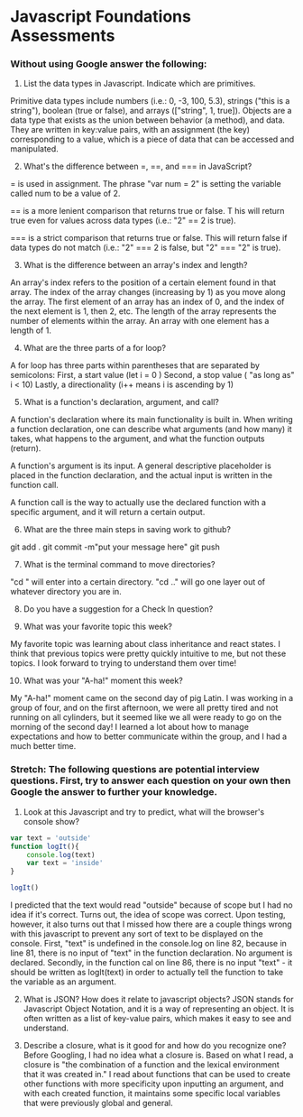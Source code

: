 # Javascript Foundations Assessments

### Without using Google answer the following:

1. List the data types in Javascript. Indicate which are primitives.

Primitive data types include numbers (i.e.: 0, -3, 100, 5.3), strings ("this is a string"), boolean (true or false), and arrays (["string", 1, true]).
Objects are a data type that exists as the union between behavior (a method), and data. 
They are written in key:value pairs, with an assignment (the key) corresponding to a value, which is a piece of data that can be accessed and manipulated.

2. What's the difference between =, ==, and === in JavaScript?

= is used in assignment. The phrase "var num = 2" is setting the variable called num to be a value of 2.

== is a more lenient comparison that returns true or false. T
his will return true even for values across data types (i.e.: "2" == 2 is true).

=== is a strict comparison that returns true or false. 
This will return false if data types do not match (i.e.: "2" === 2 is false, but "2" === "2" is true).

3. What is the difference between an array's index and length?

An array's index refers to the position of a certain element found in that array. 
The index of the array changes (increasing by 1) as you move along the array. 
The first element of an array has an index of 0, and the index of the next element is 1, then 2, etc.
The length of the array represents the number of elements within the array. An array with one element has a length of 1.

4. What are the three parts of a for loop?

<!--for(let i=0; i<10; i++)-->

A for loop has three parts within parentheses that are separated by semicolons:
First, a start value (let i = 0 )
Second, a stop value ( "as long as" i < 10)
Lastly, a directionality (i++ means i is ascending by 1)

5. What is a function's declaration, argument, and call?

A function's declaration where its main functionality is built in. 
When writing a function declaration, one can describe what arguments (and how many) it takes, what happens to the argument,
and what the function outputs (return).

A function's argument is its input. A general descriptive placeholder is placed in the function declaration, and the actual input is written
in the function call.

A function call is the way to actually use the declared function with a specific argument, and it will return a certain output.

6. What are the three main steps in saving work to github?

git add .
git commit -m"put your message here"
git push

7. What is the terminal command to move directories?

"cd <name of directory>" will enter into a certain directory.
"cd .." will go one layer out of whatever directory you are in.

8. Do you have a suggestion for a Check In question?



9. What was your favorite topic this week?

My favorite topic was learning about class inheritance and react states. 
I think that previous topics were pretty quickly intuitive to me, but not these topics. 
I look forward to trying to understand them over time!

10. What was your "A-ha!" moment this week?

My "A-ha!" moment came on the second day of pig Latin. I was working in a group of four, and on the first afternoon, we were all pretty tired
and not running on all cylinders, but it seemed like we all were ready to go on the morning of the second day! I learned a lot about how to
manage expectations and how to better communicate within the group, and I had a much better time.

### Stretch: The following questions are potential interview questions. First, try to answer each question on your own then Google the answer to further your knowledge.

1. Look at this Javascript and try to predict, what will the browser's console show?

``` javascript
var text = 'outside'
function logIt(){
    console.log(text)
    var text = 'inside'
}

logIt()
```

I predicted that the text would read "outside" because of scope but I had no idea if it's correct. Turns out, the idea of scope was correct.
Upon testing, however, it also turns out that I missed how there are a couple things wrong with this javascript to prevent any sort of text to be displayed
on the console. First, "text" is undefined in the console.log on line 82, because in line 81, there is no input of "text" in the function declaration.
No argument is declared.
Secondly, in the function cal on line 86, there is no input "text" - it should be written as logIt(text) in order to actually tell the function to take the variable as an argument.

2. What is JSON? How does it relate to javascript objects?
JSON stands for Javascript Object Notation, and it is a way of representing an object. 
It is often written as a list of key-value pairs, which makes it easy to see and understand.

3. Describe a closure, what is it good for and how do you recognize one?
Before Googling, I had no idea what a closure is.
Based on what I read, a closure is "the combination of a function and the lexical environment that it was created in."
I read about functions that can be used to create other functions with more specificity upon inputting an argument, and with each created function, 
it maintains some specific local variables that were previously global and general.
